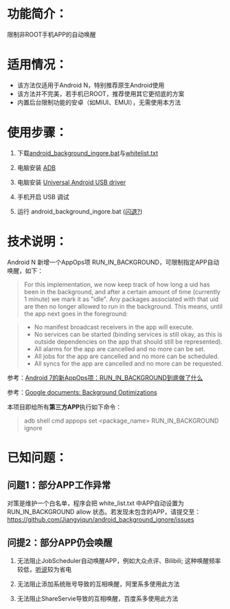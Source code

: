# 功能简介：
限制非ROOT手机APP的自动唤醒

# 适用情况：
- 该方法仅适用于Android N，特别推荐原生Android使用
- 该方法并不完美，若手机已ROOT，推荐使用其它更彻底的方案
- 内置后台限制功能的安卓（如MIUI、EMUI），无需使用本方法

# 使用步骤：

1. 下载[android_background_ingore.bat](https://raw.githubusercontent.com/Jiangyiqun/android_background_ignore/master/android_background_ingore.bat)与[whitelist.txt](https://raw.githubusercontent.com/Jiangyiqun/android_background_ignore/master/white_list.txt)

2. 电脑安装 [ADB](http://forum.xda-developers.com/showthread.php?p=48915118#post48915118)

3. 电脑安装 [Universal Android USB driver](http://dl.google.com/android/repository/usb_driver_r11-windows.zip)

4. 手机开启 USB 调试 

5. 运行 android_background_ingore.bat  ([闪退?](https://github.com/Jiangyiqun/android_background_ignore/wiki))

# 技术说明：
Android N 新增一个AppOps项 RUN_IN_BACKGROUND，可限制指定APP自动唤醒，如下：

> For this implementation, we now keep track of how long a uid has
been in the background, and after a certain amount of time
(currently 1 minute) we mark it as "idle".  Any packages associated
with that uid are then no longer allowed to run in the background.
This means, until the app next goes in the foreground:

> - No manifest broadcast receivers in the app will execute.
> - No services can be started (binding services is still okay,
>   as this is outside dependencies on the app that should still
  be represented).
> - All alarms for the app are cancelled and no more can be set.
> - All jobs for the app are cancelled and no more can be scheduled.
> - All syncs for the app are cancelled and no more can be requested.

参考：[Android 7的新AppOps项：RUN_IN_BACKGROUND到底做了什么](https://zhuanlan.zhihu.com/p/22162719)

参考：[Google documents: Background Optimizations](https://developer.android.com/topic/performance/background-optimization.html)

本项目即给所有**第三方APP**执行如下命令：
> adb shell cmd appops set <package_name> RUN_IN_BACKGROUND ignore

# 已知问题：

## 问题1：部分APP工作异常

对策是维护一个白名单，程序会把 white_list.txt 中APP自动设置为 RUN_IN_BACKGROUND allow 状态。若发现未包含的APP，请提交至：https://github.com/Jiangyiqun/android_background_ignore/issues

## 问提2：部分APP仍会唤醒

1. 无法阻止JobScheduler自动唤醒APP，例如大众点评、Bilibili; 这种唤醒频率较低，[听说](https://www.zhihu.com/question/24360587)较为省电

2. 无法阻止添加系统账号导致的互相唤醒，阿里系多使用此方法

3. 无法阻止ShareServie导致的互相唤醒，百度系多使用此方法